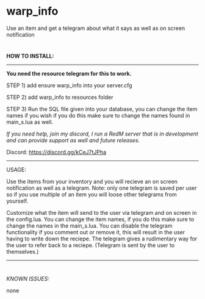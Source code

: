 # warp_info
Use an item and get a telegram about what it says as well as on screen notification

#
**HOW TO INSTALL:**

---------------------------
**You need the resource telegram for this to work.**

STEP 1) add ensure warp_info into your server.cfg

STEP 2) add warp_info to resources folder

STEP 3) Run the SQL file given into your database, you can change the item names if you wish if you do this make sure to change the names found in main_s.lua as well.

*If you need help, join my discord, I run a RedM server that is in development and can provide support as well and future releases.*

Discord: https://discord.gg/kCeJ7tJPha

---------------------------

USAGE:

Use the items from your inventory and you will recieve an on screen notification as well as a telegram. Note: only one telegram is saved per user so if you use multiple of an item you will loose other telegrams from yourself.

Customize what the item will send to the user via telegram and on screen in the config.lua.
You can change the item names, if you do this make sure to change the names in the main_s.lua.
You can disable the telegram functionality if you comment out or remove it, this will result in the user having to write down the reciepe. 
The telegram gives a rudimentary way for the user to refer back to a reciepe. (Telegram is sent by the user to themselves.)

---------------------------

#
*KNOWN ISSUES:*

none


